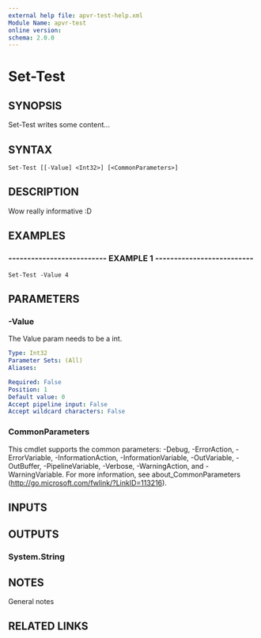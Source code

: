 ```yaml
---
external help file: apvr-test-help.xml
Module Name: apvr-test
online version: 
schema: 2.0.0
---
```


# Set-Test

## SYNOPSIS
Set-Test writes some content...

## SYNTAX

```
Set-Test [[-Value] <Int32>] [<CommonParameters>]
```

## DESCRIPTION
Wow really informative :D

## EXAMPLES

### -------------------------- EXAMPLE 1 --------------------------
```
Set-Test -Value 4
```

## PARAMETERS

### -Value
The Value param needs to be a int.

```yaml
Type: Int32
Parameter Sets: (All)
Aliases: 

Required: False
Position: 1
Default value: 0
Accept pipeline input: False
Accept wildcard characters: False
```

### CommonParameters
This cmdlet supports the common parameters: -Debug, -ErrorAction, -ErrorVariable, -InformationAction, -InformationVariable, -OutVariable, -OutBuffer, -PipelineVariable, -Verbose, -WarningAction, and -WarningVariable. For more information, see about_CommonParameters (http://go.microsoft.com/fwlink/?LinkID=113216).

## INPUTS

## OUTPUTS

### System.String

## NOTES
General notes

## RELATED LINKS

